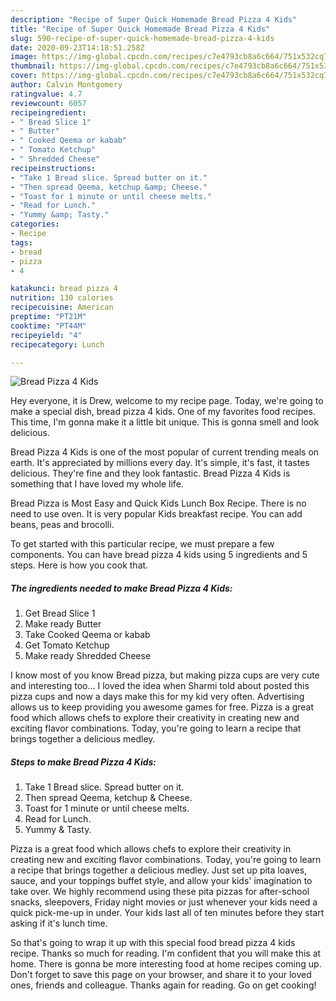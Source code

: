```yaml
---
description: "Recipe of Super Quick Homemade Bread Pizza 4 Kids"
title: "Recipe of Super Quick Homemade Bread Pizza 4 Kids"
slug: 590-recipe-of-super-quick-homemade-bread-pizza-4-kids
date: 2020-09-23T14:18:51.258Z
image: https://img-global.cpcdn.com/recipes/c7e4793cb8a6c664/751x532cq70/bread-pizza-4-kids-recipe-main-photo.jpg
thumbnail: https://img-global.cpcdn.com/recipes/c7e4793cb8a6c664/751x532cq70/bread-pizza-4-kids-recipe-main-photo.jpg
cover: https://img-global.cpcdn.com/recipes/c7e4793cb8a6c664/751x532cq70/bread-pizza-4-kids-recipe-main-photo.jpg
author: Calvin Montgomery
ratingvalue: 4.7
reviewcount: 6057
recipeingredient:
- " Bread Slice 1"
- " Butter"
- " Cooked Qeema or kabab"
- " Tomato Ketchup"
- " Shredded Cheese"
recipeinstructions:
- "Take 1 Bread slice. Spread butter on it."
- "Then spread Qeema, ketchup &amp; Cheese."
- "Toast for 1 minute or until cheese melts."
- "Read for Lunch."
- "Yummy &amp; Tasty."
categories:
- Recipe
tags:
- bread
- pizza
- 4

katakunci: bread pizza 4 
nutrition: 130 calories
recipecuisine: American
preptime: "PT21M"
cooktime: "PT44M"
recipeyield: "4"
recipecategory: Lunch

---
```



![Bread Pizza 4 Kids](https://img-global.cpcdn.com/recipes/c7e4793cb8a6c664/751x532cq70/bread-pizza-4-kids-recipe-main-photo.jpg)

Hey everyone, it is Drew, welcome to my recipe page. Today, we're going to make a special dish, bread pizza 4 kids. One of my favorites food recipes. This time, I'm gonna make it a little bit unique. This is gonna smell and look delicious.

Bread Pizza 4 Kids is one of the most popular of current trending meals on earth. It's appreciated by millions every day. It's simple, it's fast, it tastes delicious. They're fine and they look fantastic. Bread Pizza 4 Kids is something that I have loved my whole life.

Bread Pizza is Most Easy and Quick Kids Lunch Box Recipe. There is no need to use oven. It is very popular Kids breakfast recipe. You can add beans, peas and brocolli.


To get started with this particular recipe, we must prepare a few components. You can have bread pizza 4 kids using 5 ingredients and 5 steps. Here is how you cook that.

<!--inarticleads1-->

##### The ingredients needed to make Bread Pizza 4 Kids:

1. Get  Bread Slice 1
1. Make ready  Butter
1. Take  Cooked Qeema or kabab
1. Get  Tomato Ketchup
1. Make ready  Shredded Cheese


I know most of you know Bread pizza, but making pizza cups are very cute and interesting too… I loved the idea when Sharmi told about posted this pizza cups and now a days make this for my kid very often. Advertising allows us to keep providing you awesome games for free. Pizza is a great food which allows chefs to explore their creativity in creating new and exciting flavor combinations. Today, you&#39;re going to learn a recipe that brings together a delicious medley. 

<!--inarticleads2-->

##### Steps to make Bread Pizza 4 Kids:

1. Take 1 Bread slice. Spread butter on it.
1. Then spread Qeema, ketchup &amp; Cheese.
1. Toast for 1 minute or until cheese melts.
1. Read for Lunch.
1. Yummy &amp; Tasty.


Pizza is a great food which allows chefs to explore their creativity in creating new and exciting flavor combinations. Today, you&#39;re going to learn a recipe that brings together a delicious medley. Just set up pita loaves, sauce, and your toppings buffet style, and allow your kids&#39; imagination to take over. We highly recommend using these pita pizzas for after-school snacks, sleepovers, Friday night movies or just whenever your kids need a quick pick-me-up in under. Your kids last all of ten minutes before they start asking if it&#39;s lunch time. 

So that's going to wrap it up with this special food bread pizza 4 kids recipe. Thanks so much for reading. I'm confident that you will make this at home. There is gonna be more interesting food at home recipes coming up. Don't forget to save this page on your browser, and share it to your loved ones, friends and colleague. Thanks again for reading. Go on get cooking!
